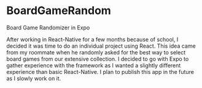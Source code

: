 # BoardGameRandom

Board Game Randomizer in Expo 

After working in React-Native for a few months because of school, I decided it was time to do an individual project using React. This idea came from my roommate when he randomly asked for the best way to select board games from our extensive collection. I decided to go with Expo to gather experience with the framework as I wanted a slightly different experience than basic React-Native. I plan to publish this app in the future as I slowly work on it. 
